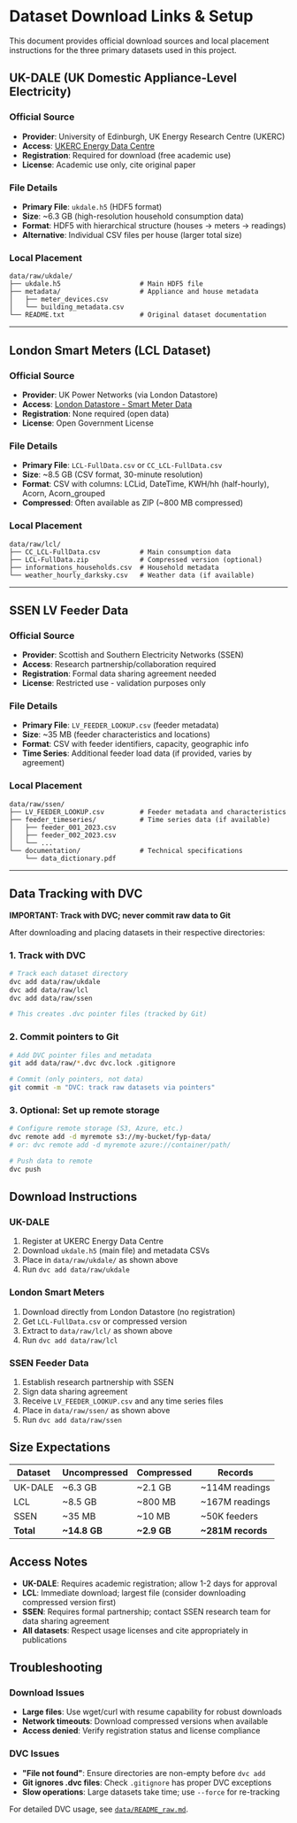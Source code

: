 # Dataset Download Links & Setup

This document provides official download sources and local placement instructions for the three primary datasets used in this project.

## UK-DALE (UK Domestic Appliance-Level Electricity)

### Official Source
- **Provider**: University of Edinburgh, UK Energy Research Centre (UKERC)
- **Access**: [UKERC Energy Data Centre](https://ukerc.rl.ac.uk/DC/cgi-bin/edc_search.pl?GoButton=Detail&WantComp=46&EndNote=on)
- **Registration**: Required for download (free academic use)
- **License**: Academic use only, cite original paper

### File Details
- **Primary File**: `ukdale.h5` (HDF5 format)
- **Size**: ~6.3 GB (high-resolution household consumption data)
- **Format**: HDF5 with hierarchical structure (houses → meters → readings)
- **Alternative**: Individual CSV files per house (larger total size)

### Local Placement
```
data/raw/ukdale/
├── ukdale.h5                    # Main HDF5 file
├── metadata/                    # Appliance and house metadata
│   ├── meter_devices.csv
│   └── building_metadata.csv
└── README.txt                   # Original dataset documentation
```

---

## London Smart Meters (LCL Dataset)

### Official Source
- **Provider**: UK Power Networks (via London Datastore)
- **Access**: [London Datastore - Smart Meter Data](https://data.london.gov.uk/dataset/smartmeter-energy-use-data-in-london-households)
- **Registration**: None required (open data)
- **License**: Open Government License

### File Details
- **Primary File**: `LCL-FullData.csv` or `CC_LCL-FullData.csv`
- **Size**: ~8.5 GB (CSV format, 30-minute resolution)
- **Format**: CSV with columns: LCLid, DateTime, KWH/hh (half-hourly), Acorn, Acorn_grouped
- **Compressed**: Often available as ZIP (~800 MB compressed)

### Local Placement
```
data/raw/lcl/
├── CC_LCL-FullData.csv          # Main consumption data
├── LCL-FullData.zip             # Compressed version (optional)
├── informations_households.csv  # Household metadata
└── weather_hourly_darksky.csv   # Weather data (if available)
```

---

## SSEN LV Feeder Data

### Official Source
- **Provider**: Scottish and Southern Electricity Networks (SSEN)
- **Access**: Research partnership/collaboration required
- **Registration**: Formal data sharing agreement needed
- **License**: Restricted use - validation purposes only

### File Details
- **Primary File**: `LV_FEEDER_LOOKUP.csv` (feeder metadata)
- **Size**: ~35 MB (feeder characteristics and locations)
- **Format**: CSV with feeder identifiers, capacity, geographic info
- **Time Series**: Additional feeder load data (if provided, varies by agreement)

### Local Placement
```
data/raw/ssen/
├── LV_FEEDER_LOOKUP.csv         # Feeder metadata and characteristics
├── feeder_timeseries/           # Time series data (if available)
│   ├── feeder_001_2023.csv
│   ├── feeder_002_2023.csv
│   └── ...
└── documentation/               # Technical specifications
    └── data_dictionary.pdf
```

---

## Data Tracking with DVC

**IMPORTANT: Track with DVC; never commit raw data to Git**

After downloading and placing datasets in their respective directories:

### 1. Track with DVC
```bash
# Track each dataset directory
dvc add data/raw/ukdale
dvc add data/raw/lcl  
dvc add data/raw/ssen

# This creates .dvc pointer files (tracked by Git)
```

### 2. Commit pointers to Git
```bash
# Add DVC pointer files and metadata
git add data/raw/*.dvc dvc.lock .gitignore

# Commit (only pointers, not data)
git commit -m "DVC: track raw datasets via pointers"
```

### 3. Optional: Set up remote storage
```bash
# Configure remote storage (S3, Azure, etc.)
dvc remote add -d myremote s3://my-bucket/fyp-data/
# or: dvc remote add -d myremote azure://container/path/

# Push data to remote
dvc push
```

## Download Instructions

### UK-DALE
1. Register at UKERC Energy Data Centre
2. Download `ukdale.h5` (main file) and metadata CSVs
3. Place in `data/raw/ukdale/` as shown above
4. Run `dvc add data/raw/ukdale`

### London Smart Meters
1. Download directly from London Datastore (no registration)
2. Get `LCL-FullData.csv` or compressed version
3. Extract to `data/raw/lcl/` as shown above  
4. Run `dvc add data/raw/lcl`

### SSEN Feeder Data
1. Establish research partnership with SSEN
2. Sign data sharing agreement
3. Receive `LV_FEEDER_LOOKUP.csv` and any time series files
4. Place in `data/raw/ssen/` as shown above
5. Run `dvc add data/raw/ssen`

## Size Expectations

| Dataset | Uncompressed | Compressed | Records |
|---------|-------------|------------|---------|
| UK-DALE | ~6.3 GB | ~2.1 GB | ~114M readings |
| LCL | ~8.5 GB | ~800 MB | ~167M readings |
| SSEN | ~35 MB | ~10 MB | ~50K feeders |
| **Total** | **~14.8 GB** | **~2.9 GB** | **~281M records** |

## Access Notes

- **UK-DALE**: Requires academic registration; allow 1-2 days for approval
- **LCL**: Immediate download; largest file (consider downloading compressed version first)
- **SSEN**: Requires formal partnership; contact SSEN research team for data sharing agreement
- **All datasets**: Respect usage licenses and cite appropriately in publications

## Troubleshooting

### Download Issues
- **Large files**: Use wget/curl with resume capability for robust downloads
- **Network timeouts**: Download compressed versions when available
- **Access denied**: Verify registration status and license compliance

### DVC Issues  
- **"File not found"**: Ensure directories are non-empty before `dvc add`
- **Git ignores .dvc files**: Check `.gitignore` has proper DVC exceptions
- **Slow operations**: Large datasets take time; use `--force` for re-tracking

For detailed DVC usage, see [`data/README_raw.md`](../data/README_raw.md).

